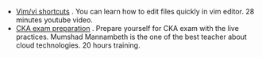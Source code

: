 - [Vim/vi shortcuts](https://www.youtube.com/watch?v=knyJt8d6C_8) . You can learn how to edit files quickly in vim editor.  28 minutes youtube video. 
- [CKA exam preparation](https://www.udemy.com/course/certified-kubernetes-administrator-with-practice-tests/) .  Prepare yourself for CKA exam with the live practices.  Mumshad Mannambeth is the one of the best teacher about cloud technologies.  20 hours training. 
